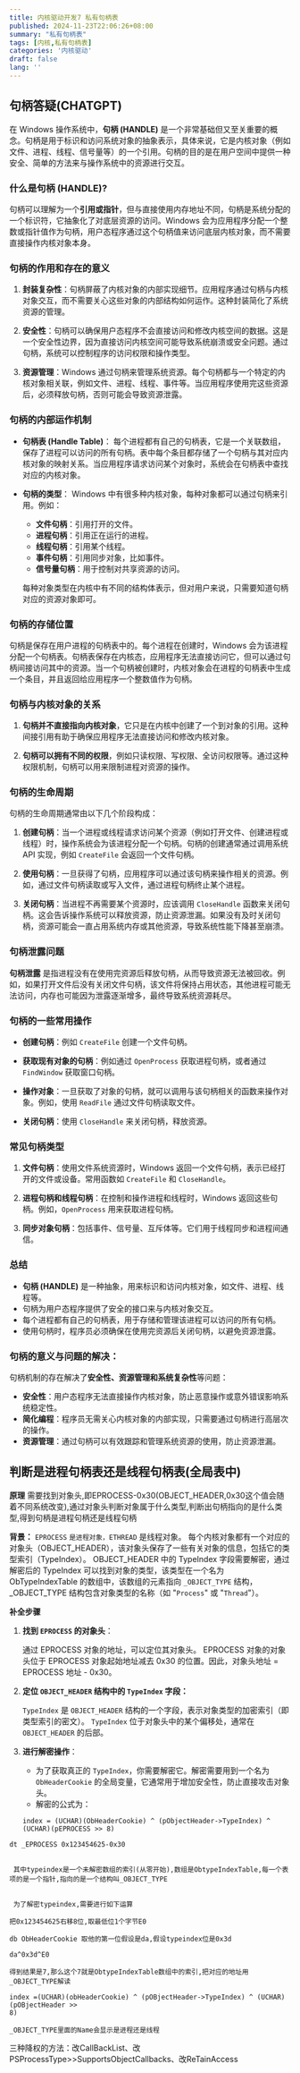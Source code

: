 ```yaml
---
title: 内核驱动开发7 私有句柄表
published: 2024-11-23T22:06:26+08:00
summary: "私有句柄表"
tags: [内核,私有句柄表]
categories: '内核驱动'
draft: false 
lang: ''
---
```


## 句柄答疑(CHATGPT)


在 Windows 操作系统中，**句柄 (HANDLE)** 是一个非常基础但又至关重要的概念。句柄是用于标识和访问系统对象的抽象表示，具体来说，它是内核对象（例如文件、进程、线程、信号量等）的一个引用。句柄的目的是在用户空间中提供一种安全、简单的方法来与操作系统中的资源进行交互。

### 什么是句柄 (HANDLE)?
句柄可以理解为一个**引用或指针**，但与直接使用内存地址不同，句柄是系统分配的一个标识符，它抽象化了对底层资源的访问。Windows 会为应用程序分配一个整数或指针值作为句柄，用户态程序通过这个句柄值来访问底层内核对象，而不需要直接操作内核对象本身。

### 句柄的作用和存在的意义
1. **封装复杂性**：句柄屏蔽了内核对象的内部实现细节。应用程序通过句柄与内核对象交互，而不需要关心这些对象的内部结构如何运作。这种封装简化了系统资源的管理。
   
2. **安全性**：句柄可以确保用户态程序不会直接访问和修改内核空间的数据。这是一个安全性边界，因为直接访问内核空间可能导致系统崩溃或安全问题。通过句柄，系统可以控制程序的访问权限和操作类型。

3. **资源管理**：Windows 通过句柄来管理系统资源。每个句柄都与一个特定的内核对象相关联，例如文件、进程、线程、事件等。当应用程序使用完这些资源后，必须释放句柄，否则可能会导致资源泄露。

### 句柄的内部运作机制
- **句柄表 (Handle Table)**：
   每个进程都有自己的句柄表，它是一个关联数组，保存了进程可以访问的所有句柄。表中每个条目都存储了一个句柄与其对应内核对象的映射关系。当应用程序请求访问某个对象时，系统会在句柄表中查找对应的内核对象。

- **句柄的类型**：
   Windows 中有很多种内核对象，每种对象都可以通过句柄来引用。例如：
   - **文件句柄**：引用打开的文件。
   - **进程句柄**：引用正在运行的进程。
   - **线程句柄**：引用某个线程。
   - **事件句柄**：引用同步对象，比如事件。
   - **信号量句柄**：用于控制对共享资源的访问。
   
   每种对象类型在内核中有不同的结构体表示，但对用户来说，只需要知道句柄对应的资源对象即可。

### 句柄的存储位置
句柄是保存在用户进程的句柄表中的。每个进程在创建时，Windows 会为该进程分配一个句柄表。句柄表保存在内核态，应用程序无法直接访问它，但可以通过句柄间接访问其中的资源。当一个句柄被创建时，内核对象会在进程的句柄表中生成一个条目，并且返回给应用程序一个整数值作为句柄。

### 句柄与内核对象的关系
1. **句柄并不直接指向内核对象**，它只是在内核中创建了一个到对象的引用。这种间接引用有助于确保应用程序无法直接访问和修改内核对象。
   
2. **句柄可以拥有不同的权限**，例如只读权限、写权限、全访问权限等。通过这种权限机制，句柄可以用来限制进程对资源的操作。

### 句柄的生命周期
句柄的生命周期通常由以下几个阶段构成：

1. **创建句柄**：当一个进程或线程请求访问某个资源（例如打开文件、创建进程或线程）时，操作系统会为该进程分配一个句柄。句柄的创建通常通过调用系统 API 实现，例如 `CreateFile` 会返回一个文件句柄。
   
2. **使用句柄**：一旦获得了句柄，应用程序可以通过该句柄来操作相关的资源。例如，通过文件句柄读取或写入文件，通过进程句柄终止某个进程。

3. **关闭句柄**：当进程不再需要某个资源时，应该调用 `CloseHandle` 函数来关闭句柄。这会告诉操作系统可以释放资源，防止资源泄漏。如果没有及时关闭句柄，资源可能会一直占用系统内存或其他资源，导致系统性能下降甚至崩溃。

### 句柄泄露问题
**句柄泄露** 是指进程没有在使用完资源后释放句柄，从而导致资源无法被回收。例如，如果打开文件后没有关闭文件句柄，该文件将保持占用状态，其他进程可能无法访问，内存也可能因为泄露逐渐增多，最终导致系统资源耗尽。

### 句柄的一些常用操作
- **创建句柄**：例如 `CreateFile` 创建一个文件句柄。
  
- **获取现有对象的句柄**：例如通过 `OpenProcess` 获取进程句柄，或者通过 `FindWindow` 获取窗口句柄。

- **操作对象**：一旦获取了对象的句柄，就可以调用与该句柄相关的函数来操作对象。例如，使用 `ReadFile` 通过文件句柄读取文件。

- **关闭句柄**：使用 `CloseHandle` 来关闭句柄，释放资源。

### 常见句柄类型
1. **文件句柄**：使用文件系统资源时，Windows 返回一个文件句柄，表示已经打开的文件或设备。常用函数如 `CreateFile` 和 `CloseHandle`。
   
2. **进程句柄和线程句柄**：在控制和操作进程和线程时，Windows 返回这些句柄。例如，`OpenProcess` 用来获取进程句柄。

3. **同步对象句柄**：包括事件、信号量、互斥体等。它们用于线程同步和进程间通信。

### 总结
- **句柄 (HANDLE)** 是一种抽象，用来标识和访问内核对象，如文件、进程、线程等。
- 句柄为用户态程序提供了安全的接口来与内核对象交互。
- 每个进程都有自己的句柄表，用于存储和管理该进程可以访问的所有句柄。
- 使用句柄时，程序员必须确保在使用完资源后关闭句柄，以避免资源泄露。

### 句柄的意义与问题的解决：
句柄机制的存在解决了**安全性、资源管理和系统复杂性**等问题：
- **安全性**：用户态程序无法直接操作内核对象，防止恶意操作或意外错误影响系统稳定性。
- **简化编程**：程序员无需关心内核对象的内部实现，只需要通过句柄进行高层次的操作。
- **资源管理**：通过句柄可以有效跟踪和管理系统资源的使用，防止资源泄漏。


## 判断是进程句柄表还是线程句柄表(全局表中)

**原理**
需要找到对象头,即EPROCESS-0x30(OBJECT_HEADER,0x30这个值会随着不同系统改变),通过对象头判断对象属于什么类型,判断出句柄指向的是什么类型,得到句柄是进程句柄还是线程句柄

**背景：**
`EPROCESS` `是进程对象，ETHREAD` 是线程对象。
每个内核对象都有一个对应的对象头（OBJECT_HEADER），该对象头保存了一些有关对象的信息，包括它的类型索引（TypeIndex）。
OBJECT_HEADER 中的 TypeIndex 字段需要解密，通过解密后的 TypeIndex 可以找到对象的类型，该类型在一个名为 ObTypeIndexTable 的数组中，该数组的元素指向 `_OBJECT_TYPE` 结构，_OBJECT_TYPE 结构包含对象类型的名称（如 "`Process`" 或 "`Thread`"）。


**补全步骤**

1. **找到 `EPROCESS` 的对象头**：

    通过 EPROCESS 对象的地址，可以定位其对象头。
    EPROCESS 对象的对象头位于 EPROCESS 对象起始地址减去 0x30 的位置。因此，对象头地址 = EPROCESS 地址 - 0x30。
2. **定位 `OBJECT_HEADER` 结构中的 `TypeIndex` 字段：**

    `TypeIndex` 是 `OBJECT_HEADER` 结构的一个字段，表示对象类型的加密索引（即类型索引的密文）。
    `TypeIndex` 位于对象头中的某个偏移处，通常在 `OBJECT_HEADER` 的后部。
3. **进行解密操作**：

    - 为了获取真正的 `TypeIndex`，你需要解密它。解密需要用到一个名为 `ObHeaderCookie` 的全局变量，它通常用于增加安全性，防止直接攻击对象头。
    - 解密的公式为：
    ```
    index = (UCHAR)(ObHeaderCookie) ^ (pObjectHeader->TypeIndex) ^ (UCHAR)(pEPROCESS >> 8)
    ```


```windbg
dt _EPROCESS 0x123454625-0x30
 

 其中typeindex是一个未解密数组的索引(从零开始),数组是ObtypeIndexTable,每一个表项的是一个指针,指向的是一个结构叫_OBJECT_TYPE


 为了解密typeindex,需要进行如下运算

把0x123454625右移8位,取最低位1个字节E0

db ObHeaderCookie 取他的第一位假设是da,假设typeindex位是0x3d

da^0x3d^E0

得到结果是7,那么这个7就是ObtypeIndexTable数组中的索引,把对应的地址用_OBJECT_TYPE解读

index =(UCHAR)(obHeaderCookie) ^ (pOBjectHeader->TypeIndex) ^ (UCHAR)(pOBjectHeader >>
8)

_OBJECT_TYPE里面的Name会显示是进程还是线程

```



三种降权的方法：改CallBackList、改PSProcessType>>SupportsObjectCallbacks、改ReTainAccess
